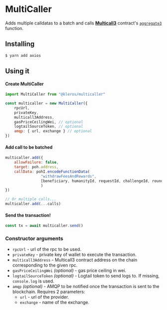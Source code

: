 # MultiCaller

Adds multiple calldatas to a batch and calls [**Multicall3**](https://github.com/mds1/multicall/blob/main/src/Multicall3.sol) contract's [`aggregate3`](https://github.com/mds1/multicall/blob/main/src/Multicall3.sol#L98-L123) function.

## Installing
```sh
$ yarn add axios
```

## Using it
#### Create MultiCaller
```js
import MultiCaller from "@kleros/multicaller"

const multicaller = new MultiCaller({
    rpcUrl,
    privateKey,
    multicall3Address,
    gasPriceCeilingWei, // optional
    logtailSourceToken, // optional
    amqp: { url, exchange } // optional
})
```

#### Add call to be batched
```js
multicaller.add({
    allowFailure: false,
    target: poh.address,
    callData: pohI.encodeFunctionData(
                "withdrawFeesAndRewards",
                [beneficiary, humanityId, requestId, challengeId, round]
                )
})

// Or multiple calls...
multicaller.add(...calls)
```

#### Send the transaction!
```js
const tx = await multicaller.send()
```

### Constructor arguments
- `rpcUrl` - url of the rpc to be used.
- `privateKey` - private key of wallet to execute the transaction.
- `multicall3Address` - Multicall3 contract address on the chain corresponding to the given rpc.
- `gasPriceCeilingWei` *(optional)* - gas price ceiling in wei.
- `logtailSourceToken` *(optional)* - Logtail token to send logs to. If missing, `console.log` is used.
- `amqp` *(optional)* - AMQP to be notified once the transaction is sent to the blockchain. Requires 2 parameters:
  - `url` - url of the provider.
  - `exchange` - name of the exchange.